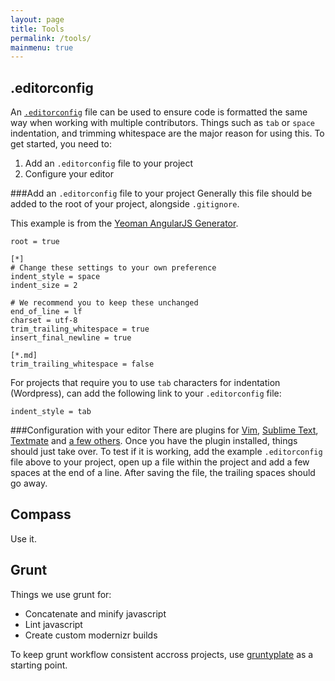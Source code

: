 ```yaml
---
layout: page
title: Tools
permalink: /tools/
mainmenu: true
---
```


## .editorconfig

An [`.editorconfig`](http://editorconfig.org/) file can be used to ensure code is formatted the same way when working with multiple contributors.  Things such as `tab` or `space` indentation, and trimming whitespace are the major reason for using this.  To get started, you need to: 

  1. Add an `.editorconfig` file to your project
  2. Configure your editor

###Add an `.editorconfig` file to your project
Generally this file should be added to the root of your project, alongside `.gitignore`.

This example is from the [Yeoman AngularJS Generator](https://github.com/yeoman/generator-angular).  

```
root = true

[*]
# Change these settings to your own preference
indent_style = space
indent_size = 2

# We recommend you to keep these unchanged
end_of_line = lf
charset = utf-8
trim_trailing_whitespace = true
insert_final_newline = true

[*.md]
trim_trailing_whitespace = false
```

For projects that require you to use `tab` characters for indentation (Wordpress), can add the following link to your `.editorconfig` file:

```
indent_style = tab
```

###Configuration with your editor
There are plugins for [Vim](https://github.com/editorconfig/editorconfig-vim#readme), [Sublime Text](https://github.com/sindresorhus/editorconfig-sublime#readme), [Textmate](https://github.com/Mr0grog/editorconfig-textmate#readme) and [a few others](http://editorconfig.org/#download).  Once you have the plugin installed, things should just take over.  To test if it is working, add the example `.editorconfig` file above to your project, open up a file within the project and add a few spaces at the end of a line.  After saving the file, the trailing spaces should go away.

## Compass

Use it. 

## Grunt

Things we use grunt for: 

  - Concatenate and minify javascript
  - Lint javascript
  - Create custom modernizr builds

To keep grunt workflow consistent accross projects, use [gruntyplate](https://bitbucket.org/domain7/gruntyplate) as a starting point.  
